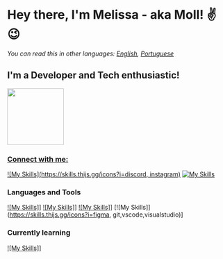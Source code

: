 # Hey there, I'm Melissa - aka Moll! ✌😉

*You can read this in other languages: [English](README.md), [Portuguese](README_PT.md)*

## I'm a Developer and Tech enthusiastic!
<div><a href="https://github.com/mollsisa"><img height="130em" src="https://github-readme-stats.vercel.app/api/top-langs/?username=mollsisa&layout=compact&langs_count=7&theme=midnight-purple"/></div>

### Connect with me:
[![My Skills](https://skills.thijs.gg/icons?i=discord, instagram)](https://br.linkedin.com/in/melissa-moll-62318b18b)
[![My Skills](https://skills.thijs.gg/icons?i=linkedin)](https://br.linkedin.com/in/melissa-moll-62318b18b)

### Languages and Tools
[![My Skills]](https://skills.thijs.gg/icons?i=js,ts,html,css,angular,nodejs)]
[![My Skills]](https://skills.thijs.gg/icons?i=c,cpp,arduino,cs,py,dotnet)]
[![My Skills]](https://skills.thijs.gg/icons?i=firebase,mysql)]
[![My Skills]](https://skills.thijs.gg/icons?i=figma, git,vscode,visualstudio)]
  
### Currently learning
[![My Skills]](https://skills.thijs.gg/icons?i=mongodb,react,tensorflow,linux,raspberry)]
